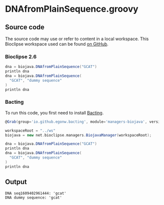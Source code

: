 # DNAfromPlainSequence.groovy
## Source code
The source code may use or refer to content in a local workspace. This
Bioclipse workspace used can be found
[on GitHub](https://github.com/bioclipse/bioclipse.scripting/tree/master/ws/).
### Bioclipse 2.6
```groovy
dna = biojava.DNAfromPlainSequence("GCAT")
println dna
dna = biojava.DNAfromPlainSequence(
  "GCAT", "dummy sequence"
)
println dna
```
### Bacting
To run this code, you first need to install
[Bacting](https://github.com/egonw/bacting).
<br />
```groovy
@Grab(group='io.github.egonw.bacting', module='managers-biojava', version='0.0.15')

workspaceRoot = "../ws"
biojava = new net.bioclipse.managers.BiojavaManager(workspaceRoot);

dna = biojava.DNAfromPlainSequence("GCAT")
println dna
dna = biojava.DNAfromPlainSequence(
  "GCAT", "dummy sequence"
)
println dna
```
## Output
```plain
DNA seq1609402961444: 'gcat'
DNA dummy sequence: 'gcat'
```
